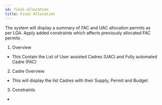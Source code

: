 ```yaml
---
id: final-allocation
title: Final Allocation
---
```


The system will display a summary of FAC and UAC allocation permits as per LGA. Apply added constraints which affects previously allocated FAC permits .

1. Overview
* This Contain the List of User assisted Cadres (UAC) and Fully automated Cadre (FAC)

2. Cadre Overview
* This will display the list Cadres with their Supply, Permit and Budget

3. Constraints
* 